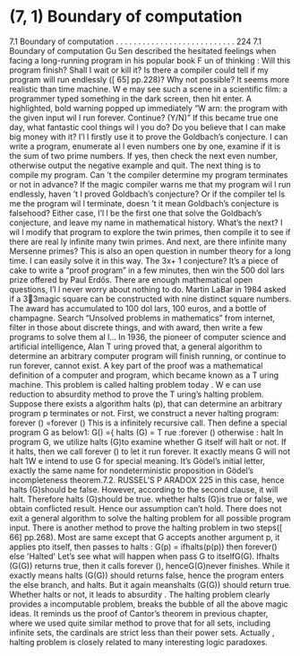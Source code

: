 # (7, 1) Boundary of computation

7.1 Boundary of computation . . . . . . . . . . . . . . . . . . . . . . . . . . . 224
7.1 Boundary of computation
Gu Sen described the hesitated feelings when facing a long-running program in his popular
book F un of thinking : Will this program finish? Shall I wait or kill it? Is there a compiler
could tell if my program will run endlessly ([ 65] pp.228)?
Why not possible? It seems more realistic than time machine. W e may see
such a scene in a scientific film: a programmer typed something in the dark
screen, then hit enter. A highlighted, bold warning popped up immediately
“W arn: the program with the given input wil l run forever. Continue? (Y/N)”
If this became true one day, what fantastic cool things wil l you do? Do you
believe that I can make big money with it? I’l l firstly use it to prove the
Goldbach’s conjecture. I can write a program, enumerate al l even numbers
one by one, examine if it is the sum of two prime numbers. If yes, then check
the next even number, otherwise output the negative example and quit. The
next thing is to compile my program. Can ’t the compiler determine my program
terminates or not in advance? If the magic compiler warns me that my program
wil l run endlessly, haven ’t I proved Goldbach’s conjecture? Or if the compiler
tel ls me the program wil l terminate, doesn ’t it mean Goldbach’s conjecture is
falsehood? Either case, I’l l be the first one that solve the Goldbach’s conjecture,
and leave my name in mathematical history. What’s the next? I wil l modify
that program to explore the twin primes, then compile it to see if there are
real ly infinite many twin primes. And next, are there infinite many Mersenne
primes? This is also an open question in number theory for a long time. I can
easily solve it in this way. The 3x+ 1 conjecture? It’s a piece of cake to write
a “proof program” in a few minutes, then win the 500 dol lars prize offered by
Paul Erdős. There are enough mathematical open questions, I’l l never worry
about nothing to do. Martin LaBar in 1984 asked if a 33magic square can be
constructed with nine distinct square numbers. The award has accumulated to
100 dol lars, 100 euros, and a bottle of champagne. Search “Unsolved problems
in mathematics” from internet, filter in those about discrete things, and with
award, then write a few programs to solve them al l...
In 1936, the pioneer of computer science and artificial intelligence, Alan T uring proved
that, a general algorithm to determine an arbitrary computer program will finish running,
or continue to run forever, cannot exist. A key part of the proof was a mathematical
definition of a computer and program, which became known as a T uring machine. This
problem is called halting problem today .
W e can use reduction to absurdity method to prove the T uring’s halting problem.
Suppose there exists a algorithm halts (p), that can determine an arbitrary program p
terminates or not. First, we construct a never halting program:
forever () =forever ()
This is a infinitely recursive call. Then define a special program G as below1:
G() ={
halts (G) = T rue :forever ()
otherwise : halt
In program G, we utilize halts (G)to examine whether G itself will halt or not. If
it halts, then we call forever () to let it run forever. It exactly means G will not halt
1W e intend to use G for special meaning. It’s Gödel’s initial letter, exactly the same name for nondeterministic proposition in Gödel’s incompleteness theorem.7.2. RUSSEL’S P ARADOX 225
in this case, hence halts (G)should be false. However, according to the second clause,
it will halt. Therefore halts (G)should be true. whether halts (G)is true or false, we
obtain conflicted result. Hence our assumption can’t hold. There does not exit a general
algorithm to solve the halting problem for all possible program input.
There is another method to prove the halting problem in two steps([ 66] pp.268). Most
are same except that G accepts another argument p, it applies pto itself, then passes to
halts :
G(p) = ifhalts(p(p)) then forever() else 'Halted'
Let’s see what will happen when pass G to itselfG(G). Ifhalts (G(G)) returns true,
then it calls forever (), henceG(G)never finishes. While it exactly means halts (G(G))
should returns false, hence the program enters the else branch, and halts. But it again
meanshalts (G(G)) should return true. Whether halts or not, it leads to absurdity .
The halting problem clearly provides a incomputable problem, breaks the bubble of all
the above magic ideas. It reminds us the proof of Cantor’s theorem in previous chapter,
where we used quite similar method to prove that for all sets, including infinite sets, the
cardinals are strict less than their power sets. Actually , halting problem is closely related
to many interesting logic paradoxes.
